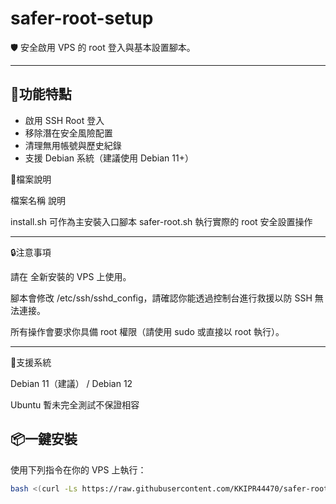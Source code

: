 # safer-root-setup

🛡️ 安全啟用 VPS 的 root 登入與基本設置腳本。

---

## 🚀功能特點

- 啟用 SSH Root 登入
- 移除潛在安全風險配置
- 清理無用帳號與歷史紀錄
- 支援 Debian 系統（建議使用 Debian 11+）

📁檔案說明

檔案名稱	說明

install.sh	可作為主安裝入口腳本
safer-root.sh	執行實際的 root 安全設置操作



---

🔒注意事項

請在 全新安裝的 VPS 上使用。

腳本會修改 /etc/ssh/sshd_config，請確認你能透過控制台進行救援以防 SSH 無法連接。

所有操作會要求你具備 root 權限（請使用 sudo 或直接以 root 執行）。



---

🧊支援系統

Debian 11（建議） / Debian 12

Ubuntu 暫未完全測試不保證相容

## 📦一鍵安裝

使用下列指令在你的 VPS 上執行：

```bash
bash <(curl -Ls https://raw.githubusercontent.com/KKIPR44470/safer-root-setup/main/safer-root.sh)
